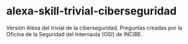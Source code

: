 # alexa-skill-trivial-ciberseguridad
Versión Alexa del trivial de la ciberseguridad. Preguntas creadas por la Oficina de la Seguridad del Internauta (OSI) de INCIBE.
